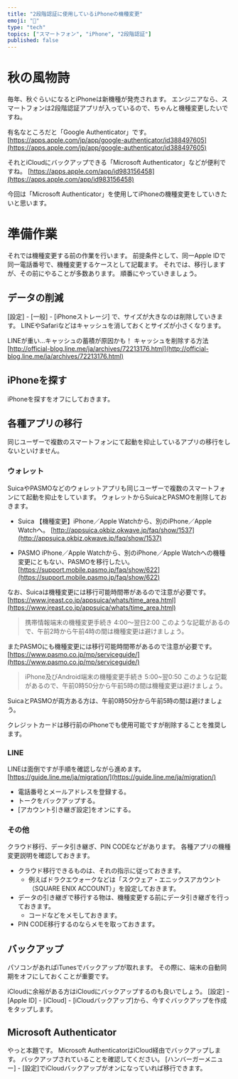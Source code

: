 ```yaml
---
title: "2段階認証に使用しているiPhoneの機種変更"
emoji: "📱"
type: "tech"
topics: ["スマートフォン", "iPhone", "2段階認証"]
published: false
---
```


# 秋の風物詩

毎年、秋ぐらいになるとiPhoneは新機種が発売されます。
エンジニアなら、スマートフォンは2段階認証アプリが入っているので、ちゃんと機種変更したいですね。

有名なところだと「Google Authenticator」です。
[https://apps.apple.com/jp/app/google-authenticator/id388497605](https://apps.apple.com/jp/app/google-authenticator/id388497605)


それとiCloudにバックアップできる「Microsoft Authenticator」などが便利ですね。
[https://apps.apple.com/app/id983156458](https://apps.apple.com/app/id983156458)

今回は「Microsoft Authenticator」を使用してiPhoneの機種変更をしていきたいと思います。


# 準備作業
それでは機種変更する前の作業を行います。
前提条件として、同一Apple IDで同一電話番号で、機種変更するケースとして記載ます。
それでは、移行しますが、その前にやることが多数あります。
順番にやっていきましょう。

## データの削減
[設定] - [一般] - [iPhoneストレージ] で、サイズが大きなのは削除していきます。
LINEやSafariなどはキャッシュを消しておくとサイズが小さくなります。

LINEが重い…キャッシュの蓄積が原因かも！ キャッシュを削除する方法
[http://official-blog.line.me/ja/archives/72213176.html](http://official-blog.line.me/ja/archives/72213176.html)

## iPhoneを探す
iPhoneを探すをオフにしておきます。

## 各種アプリの移行
同じユーザーで複数のスマートフォンにて起動を抑止しているアプリの移行をしないといけません。

### ウォレット

SuicaやPASMOなどのウォレットアプリも同じユーザーで複数のスマートフォンにて起動を抑止をしています。
ウォレットからSuicaとPASMOを削除しておきます。

* Suica
【機種変更】iPhone／Apple Watchから、別のiPhone／Apple Watchへ。
[http://appsuica.okbiz.okwave.jp/faq/show/1537](http://appsuica.okbiz.okwave.jp/faq/show/1537)

* PASMO
iPhone／Apple Watchから、別のiPhone／Apple Watchへの機種変更にともない、PASMOを移行したい。
[https://support.mobile.pasmo.jp/faq/show/622](https://support.mobile.pasmo.jp/faq/show/622)

なお、Suicaは機種変更には移行可能時間帯があるので注意が必要です。
[https://www.jreast.co.jp/appsuica/whats/time_area.html](https://www.jreast.co.jp/appsuica/whats/time_area.html)

> 携帯情報端末の機種変更手続き 4:00～翌日2:00
このような記載があるので、午前2時から午前4時の間は機種変更は避けましょう。

またPASMOにも機種変更には移行可能時間帯があるので注意が必要です。
[https://www.pasmo.co.jp/mp/serviceguide/](https://www.pasmo.co.jp/mp/serviceguide/)

> iPhone及びAndroid端末の機種変更手続き 5:00~翌0:50
このような記載があるので、午前0時50分から午前5時の間は機種変更は避けましょう。

SuicaとPASMOが両方ある方は、午前0時50分から午前5時の間は避けましょう。


クレジットカードは移行前のiPhoneでも使用可能ですが削除することを推奨します。

### LINE

LINEは面倒ですが手順を確認しながら進めます。
[https://guide.line.me/ja/migration/](https://guide.line.me/ja/migration/)

* 電話番号とメールアドレスを登録する。
* トークをバックアップする。
* [アカウント引き継ぎ設定]をオンにする。

### その他
クラウド移行、データ引き継ぎ、PIN CODEなどがあります。
各種アプリの機種変更説明を確認しておきます。

* クラウド移行できるものは、それの指示に従っておきます。
  * 例えばドラクエウォークなどは「スクウェア・エニックスアカウント（SQUARE ENIX ACCOUNT）」を設定しておきます。
* データの引き継ぎで移行する物は、機種変更する前にデータ引き継ぎを行っておきます。
  * コードなどをメモしておきます。
* PIN CODE移行するのならメモを取っておきます。


## バックアップ
パソコンがあればiTunesでバックアップが取れます。
その際に、端末の自動同期をオフにしておくことが重要です。

iCloudに余裕がある方はiCloudにバックアップするのも良いでしょう。
[設定] - [Apple ID] - [iCloud] - [iCloudバックアップ]から、今すぐバックアップを作成をタップします。


## Microsoft Authenticator
やっと本題です。
Microsoft AuthenticatorはiCloud経由でバックアップします。
バックアップされていることを確認してください。
[ハンバーガーメニュー] - [設定]でiCloudバックアップがオンになっていれば移行できます。


